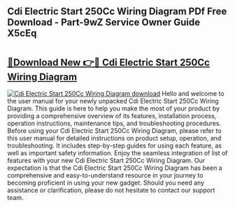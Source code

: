 ## Cdi Electric Start 250Cc Wiring Diagram PDf Free Download - Part-9wZ Service Owner Guide X5cEq

# <h2><a href="http://dfpk9en.blite.top/?on=Cdi+Electric+Start+250Cc+Wiring+Diagram">🔗Download New 👉🔴 Cdi Electric Start 250Cc Wiring Diagram</a></h2>

[![Cdi Electric Start 250Cc Wiring Diagram download](https://i.imgur.com/lujVjoI.png)](http://dfpk9en.blite.top/?on=Cdi+Electric+Start+250Cc+Wiring+Diagram)
Hello and welcome to the user manual for your newly unpacked Cdi Electric Start 250Cc Wiring Diagram. This guide is here to help you make the most of your product by providing a comprehensive overview of its features, installation process, operation instructions, maintenance tips, and troubleshooting procedures. Before using your Cdi Electric Start 250Cc Wiring Diagram, please refer to this user manual for detailed instructions on product setup, operation, and troubleshooting. It includes step-by-step guides for using each feature, as well as important safety information. Enjoy the seamless integration of list of features with your new Cdi Electric Start 250Cc Wiring Diagram. Our expectation is that the Cdi Electric Start 250Cc Wiring Diagram has been a comprehensive and easy-to-understand resource in your journey to becoming proficient in using your new gadget. Should you need any assistance or clarification, please do not hesitate to contact our support team.
